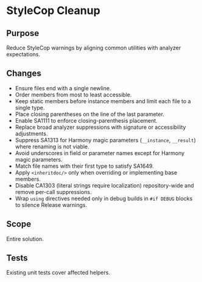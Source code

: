 # StyleCop Cleanup

## Purpose
Reduce StyleCop warnings by aligning common utilities with analyzer expectations.

## Changes
- Ensure files end with a single newline.
- Order members from most to least accessible.
- Keep static members before instance members and limit each file to a single type.
- Place closing parentheses on the line of the last parameter.
- Enable SA1111 to enforce closing-parenthesis placement.
- Replace broad analyzer suppressions with signature or accessibility adjustments.
- Suppress SA1313 for Harmony magic parameters (`__instance`, `__result`) where renaming is not viable.
- Avoid underscores in field or parameter names except for Harmony magic parameters.
- Match file names with their first type to satisfy SA1649.
- Apply `<inheritdoc/>` only when overriding or implementing base members.
- Disable CA1303 (literal strings require localization) repository-wide and remove per-call suppressions.
- Wrap `using` directives needed only in debug builds in `#if DEBUG` blocks to silence Release warnings.

## Scope
Entire solution.

## Tests
Existing unit tests cover affected helpers.

